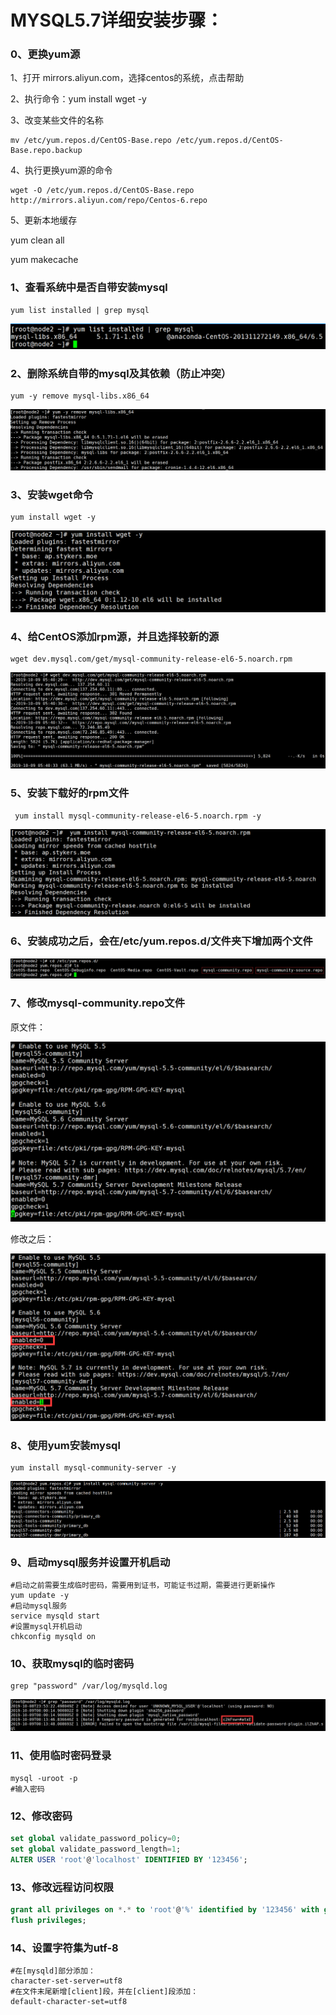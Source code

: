 

# MYSQL5.7详细安装步骤：

### 0、更换yum源

1、打开 mirrors.aliyun.com，选择centos的系统，点击帮助

2、执行命令：yum install wget -y

3、改变某些文件的名称

```
mv /etc/yum.repos.d/CentOS-Base.repo /etc/yum.repos.d/CentOS-Base.repo.backup
```

4、执行更换yum源的命令

```
wget -O /etc/yum.repos.d/CentOS-Base.repo http://mirrors.aliyun.com/repo/Centos-6.repo
```

5、更新本地缓存

yum clean all

yum makecache

### 1、查看系统中是否自带安装mysql

```shell
yum list installed | grep mysql
```

![1570541665646](https://github.com/kusebingtang/mysql_optimize_document/blob/master/typora-user-images/1570541665646.png)

### 2、删除系统自带的mysql及其依赖（防止冲突）

```shell
yum -y remove mysql-libs.x86_64
```

![1570541838485](https://github.com/kusebingtang/mysql_optimize_document/blob/master/typora-user-images/1570541838485.png)

### 3、安装wget命令

```
yum install wget -y 
```

![1570541946471](https://github.com/kusebingtang/mysql_optimize_document/blob/master/typora-user-images/1570541946471.png)

### 4、给CentOS添加rpm源，并且选择较新的源

```
wget dev.mysql.com/get/mysql-community-release-el6-5.noarch.rpm
```

![1570542045332](https://github.com/kusebingtang/mysql_optimize_document/blob/master/typora-user-images/1570542045332.png)

### 5、安装下载好的rpm文件

```
 yum install mysql-community-release-el6-5.noarch.rpm -y
```

![1570542254949](https://github.com/kusebingtang/mysql_optimize_document/blob/master/typora-user-images/1570542254949.png)

### 6、安装成功之后，会在/etc/yum.repos.d/文件夹下增加两个文件

![1570542341604](https://github.com/kusebingtang/mysql_optimize_document/blob/master/typora-user-images/1570542341604.png)

### 7、修改mysql-community.repo文件

原文件：

![1570542415955](https://github.com/kusebingtang/mysql_optimize_document/blob/master/typora-user-images/1570542415955.png)

修改之后：

![1570542471948](https://github.com/kusebingtang/mysql_optimize_document/blob/master/typora-user-images/1570542471948.png)

### 8、使用yum安装mysql

```
yum install mysql-community-server -y
```

![1570542688796](https://github.com/kusebingtang/mysql_optimize_document/blob/master/typora-user-images/1570542688796.png)

### 9、启动mysql服务并设置开机启动

```shell
#启动之前需要生成临时密码，需要用到证书，可能证书过期，需要进行更新操作
yum update -y
#启动mysql服务
service mysqld start
#设置mysql开机启动
chkconfig mysqld on
```

### 10、获取mysql的临时密码

```shell
grep "password" /var/log/mysqld.log
```

![1570604493708](https://github.com/kusebingtang/mysql_optimize_document/blob/master/typora-user-images/1570604493708.png)

### 11、使用临时密码登录

```shell
mysql -uroot -p
#输入密码
```

### 12、修改密码

```sql
set global validate_password_policy=0;
set global validate_password_length=1;
ALTER USER 'root'@'localhost' IDENTIFIED BY '123456';
```

### 13、修改远程访问权限

```sql
grant all privileges on *.* to 'root'@'%' identified by '123456' with grant option;
flush privileges;
```

### 14、设置字符集为utf-8

```shell
#在[mysqld]部分添加：
character-set-server=utf8
#在文件末尾新增[client]段，并在[client]段添加：
default-character-set=utf8
```

